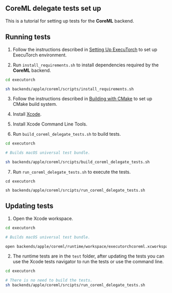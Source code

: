 ## CoreML delegate tests set up

This is a tutorial for setting up tests for the **CoreML** backend.

## Running tests

1. Follow the instructions described in [Setting Up ExecuTorch](/docs/source/getting-started-setup.md) to set up ExecuTorch environment.

2. Run `install_requirements.sh` to install dependencies required by the **CoreML** backend.

```bash
cd executorch

sh backends/apple/coreml/scripts/install_requirements.sh   

``` 

3. Follow the instructions described in [Building with CMake](/docs/source/runtime-build-and-cross-compilation.md#building-with-cmake) to set up CMake build system.

4. Install [Xcode](https://developer.apple.com/xcode/).

5. Install Xcode Command Line Tools.

6. Run `build_coreml_delegate_tests.sh` to build tests.

```bash
cd executorch

# Builds macOS universal test bundle. 

sh backends/apple/coreml/srcipts/build_coreml_delegate_tests.sh

```

7. Run `run_coreml_delegate_tests.sh` to execute the tests.

```
cd executorch

sh backends/apple/coreml/srcipts/run_coreml_delegate_tests.sh

```
 
## Updating tests

1. Open the Xcode workspace.

```bash
cd executorch

# Builds macOS universal test bundle. 

open backends/apple/coreml/runtime/workspace/executorchcoreml.xcworkspace

```

2. The runtime tests are in the `test` folder, after updating the tests you can use the Xcode tests navigator to run the tests or use the command line.

```bash
cd executorch

# There is no need to build the tests.
sh backends/apple/coreml/srcipts/run_coreml_delegate_tests.sh

```